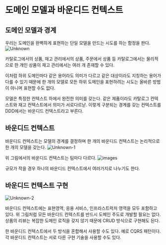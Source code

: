 <h1>도메인 모델과 바운디드 컨텍스트</h1>

<h2>도메인 모델과 경계</h2>

우리는 도메인을 완벽하게 표현하는 단일 모델을 만드는 시도를 하는 함정을 판다.
![Unknown](https://github.com/JSON-loading-and-unloading/DDD-start/assets/106163272/0d1b833c-c2af-4dd1-b46d-8d4e7d4ff5b3)

카탈로그에서의 상품, 재고 관리에서의 상품, 주문에서 상품 등 카탈로그에서는 물리적으로 한 개인 상품이 재고 관리에서는
여러 개 존재할 수 있다.

이처럼 하위 도메인마다 같은 용어라도 의미가 다르고 같은 대상이라도 지칭하는 용어가 다를 수 있기 때문에 한 개의
모델로 모든 하위 도메인을 표현하려는 시도는 올바른 방법이 아니며 표현할 수도 없다.

모델은 특정한 컨텍스트 하에서 완전한 의미를 갖는다. 같은 제품이라도 카탈로그 컨텍스트와 재고 컨텍스트에서 의미가 서로다르낟.
이렇게 구분되는 경계를 갖는 컨텍스트를 DDD에서는 바운디드 컨텍스트라고 부른다.


<h2>바운디드 컨텍스트</h2>

바운디드 컨텍스트는 모델의 경계를 결정하며 한 개의 바운디드 컨텍스트는 논리적으로 한 개의 모델을 갖는다.
![Unknown-1](https://github.com/JSON-loading-and-unloading/DDD-start/assets/106163272/30cae73a-5ac9-49fd-88c0-04a6a11233d5)

위 그림에서의 바운디드 컨텍스트는 팀마다 다르다. 
![images](https://github.com/JSON-loading-and-unloading/DDD-start/assets/106163272/f3b14851-d8d2-48e7-9260-44c5ccb5afb1)

규모가 작을 경우
하나의 바운디드 컨텍스트에서 여러가지로 나누기도 한다.


<h2>바운디드 컨텍스트 구현</h2>


![Unknown-2](https://github.com/JSON-loading-and-unloading/DDD-start/assets/106163272/8baf7af8-cf71-46ca-a99c-65c6a0fa5b0d)


바운디드 컨텍스트에는 표현영역, 응용 서비스, 인프라스트럭처 영역을 모두 포함하고 있다.
위 그림처럼 모든 바운디드 컨텍스트를 반드시 도메인 주도로 개발할 필요는 없다.
상품의 리뷰는 복잡한 도메인 로직을 갖지 않기 때문에 CRUD 방식으로 구현해도 된다.


한 바운디드 컨텍스트에서 두 방식을 혼합해서 사용할 수도 있다.
예로  CQRS 패턴이다.
각 바운디드 컨텍스트는 서로 다른 구현 기술을 사용할 수도 있다.





